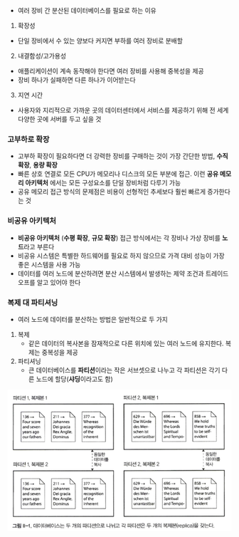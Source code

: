 - 여러 장비 간 분산된 데이터베이스를 필요로 하는 이유
1. 확장성
  - 단일 장비에서 수 있는 양보다 커지면 부하를 여러 장비로 분배할
2. 내결함성/고가용성
  - 애플리케이션이 계속 동작해야 한다면 여러 장비를 사용해 중복성을 제공
  - 장비 하나가 실패하면 다른 하나가 이어받는다
3. 지연 시간
  - 사용자와 지리적으로 가까운 곳의 데이터센터에서 서비스를 제공하기 위해 전 세계 다양한 곳에 서버를 두고 싶을 것

### 고부하로 확장

- 고부하 확장이 필요하다면 더 강력한 장비를 구매하는 것이 가장 간단한 방법, **수직 확장**, **용량 확장**
- 빠른 상호 연결로 모든 CPU가 메모리나 디스크의 모든 부분에 접근. 이런 **공유 메모리 아키텍처** 에서는 모든 구성요소를 단일 장비처럼 다루기 가능
- 공유 메모리 접근 방식의 문제점은 비용이 선형적인 추세보다 훨씬 빠르게 증가한다는 것

### 비공유 아키텍처

- **비공유 아키텍처** (**수평 확장**, **규모 확장**) 접근 방식에서는 각 장비나 가상 장비를 **노드**라고 부른다
- 비공유 시스템은 특별한 하드웨어를 필요로 하지 않으므로 가격 대비 성능이 가장 좋은 시스템을 사용 가능
- 데이터를 여러 노드에 분산하려면 분산 시스템에서 발생하는 제약 조건과 트레이드 오프를 알고 있어야 한다

### 복제 대 파티셔닝

- 여러 노드에 데이터를 분산하는 방법은 일반적으로 두 가지
1. 복제
    - 같은 데이터의 복사본을 잠재적으로 다른 위치에 있는 여러 노드에 유지한다. 복제는 중복성을 제공
2. 파티셔닝
    - 큰 데이터베이스를 **파티션**이라는 작은 서브셋으로 나누고 각 파티션은 각기 다른 노드에 할당(**샤딩**이라고도 함)

![img.png](img.png)

